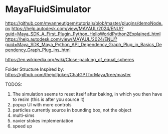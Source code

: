 # MayaFluidSimulator

https://github.com/mvanneutigem/tutorials/blob/master/plugins/demoNode.py
https://help.autodesk.com/view/MAYAUL/2024/ENU/?guid=Maya_SDK_A_First_Plugin_Python_HelloWorldPython2Explained_html
https://help.autodesk.com/view/MAYAUL/2024/ENU/?guid=Maya_SDK_Maya_Python_API_Dependency_Graph_Plug_in_Basics_Dependency_Graph_Plug_ins_html

https://en.wikipedia.org/wiki/Close-packing_of_equal_spheres

Folder Structure Inspired by:
https://github.com/thejoltjoker/ChatGPTforMaya/tree/master


TODOS:

1. The simulation seems to reset itself after baking, in which you then have to resim (this is after you source it)
2. popup UI with more controls
3. particles currently source in bounding box, not the object
4. multi-sims
5. navier stokes implementation
6. speed up